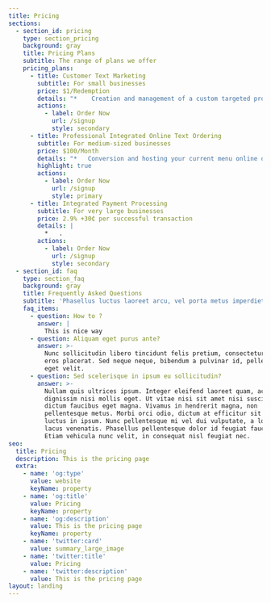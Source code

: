 ```yaml
---
title: Pricing
sections:
  - section_id: pricing
    type: section_pricing
    background: gray
    title: Pricing Plans
    subtitle: The range of plans we offer
    pricing_plans:
      - title: Customer Text Marketing
        subtitle: For small businesses
        price: $1/Redemption
        details: "*    Creation and management of a custom targeted promotional campaign\r\n    designed to increase average expenditure and buying frequency.\n\n<!---->\n\n*   A dedicated text-based connection with your best customers through a\r\n    dedicated local phone number that we provide.\n\n*   Custom in-store signage, as well as links to any existing email, text,\r\n    web, or social media that you may already be using.\n\n*   Scheduled delivery of targeted custom customer promotions.\n\n*   Tracking of redemptions online and in-store.\n\n*   Managed ongoing services.\n\n*   Secure access to real time reporting including sales and profitability.\n"
        actions:
          - label: Order Now
            url: /signup
            style: secondary
      - title: Professional Integrated Online Text Ordering
        subtitle: For medium-sized businesses
        price: $100/Month
        details: "*   Conversion and hosting your current menu online on a dedicated\r\n    website at no charge.\n*   Complete integration with the custom targeted promotional we design\r\n    for you.\n*   A tablet PC free of charge for online order processing and training for\r\n    you and your staff.\n*\n*\n"
        highlight: true
        actions:
          - label: Order Now
            url: /signup
            style: primary
      - title: Integrated Payment Processing
        subtitle: For very large businesses
        price: 2.9% +30₵ per successful transaction
        details: |
          *   .
        actions:
          - label: Order Now
            url: /signup
            style: secondary
  - section_id: faq
    type: section_faq
    background: gray
    title: Frequently Asked Questions
    subtitle: 'Phasellus luctus laoreet arcu, vel porta metus imperdiet sit amet.'
    faq_items:
      - question: How to ?
        answer: |
          This is nice way 
      - question: Aliquam eget purus ante?
        answer: >-
          Nunc sollicitudin libero tincidunt felis pretium, consectetur aliquam
          eros placerat. Sed neque neque, bibendum a pulvinar id, pellentesque
          eget velit.
      - question: Sed scelerisque in ipsum eu sollicitudin?
        answer: >-
          Nullam quis ultrices ipsum. Integer eleifend laoreet quam, ac
          dignissim nisi mollis eget. Ut vitae nisi sit amet nisi suscipit
          dictum faucibus eget magna. Vivamus in hendrerit magna, non
          pellentesque metus. Morbi orci odio, dictum at efficitur sit amet,
          luctus in ipsum. Nunc pellentesque mi vel dui vulputate, a lobortis
          lacus venenatis. Phasellus pellentesque dolor id feugiat faucibus.
          Etiam vehicula nunc velit, in consequat nisl feugiat nec.
seo:
  title: Pricing
  description: This is the pricing page
  extra:
    - name: 'og:type'
      value: website
      keyName: property
    - name: 'og:title'
      value: Pricing
      keyName: property
    - name: 'og:description'
      value: This is the pricing page
      keyName: property
    - name: 'twitter:card'
      value: summary_large_image
    - name: 'twitter:title'
      value: Pricing
    - name: 'twitter:description'
      value: This is the pricing page
layout: landing
---
```

